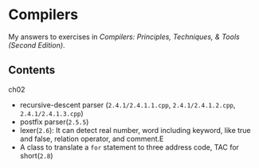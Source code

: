 # Compilers

My answers to exercises in *Compilers: Principles, Techniques, & Tools (Second Edition)*.

## Contents

ch02

- recursive-descent parser (`2.4.1/2.4.1.1.cpp`, `2.4.1/2.4.1.2.cpp`, `2.4.1/2.4.1.3.cpp`)
- postfix parser(`2.5.5`)
- lexer(`2.6`): It can detect real number, word including keyword, like true and false, relation operator, and comment.E
- A class to translate a `for` statement to three address code, TAC for short(`2.8`)

